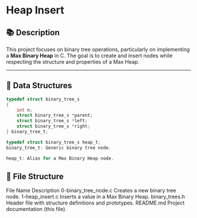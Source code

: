 # Heap Insert

## 📚 Description

This project focuses on binary tree operations, particularly on implementing a **Max Binary Heap** in C. The goal is to create and insert nodes while respecting the structure and properties of a Max Heap.

---

## 🧱 Data Structures

```c
typedef struct binary_tree_s
{
    int n;
    struct binary_tree_s *parent;
    struct binary_tree_s *left;
    struct binary_tree_s *right;
} binary_tree_t;

typedef struct binary_tree_s heap_t;
binary_tree_t: Generic binary tree node.

heap_t: Alias for a Max Binary Heap node.
```

## 📁 File Structure

File Name	Description
0-binary_tree_node.c	Creates a new binary tree node.
1-heap_insert.c	Inserts a value in a Max Binary Heap.
binary_trees.h	Header file with structure definitions and prototypes.
README.md	Project documentation (this file).
